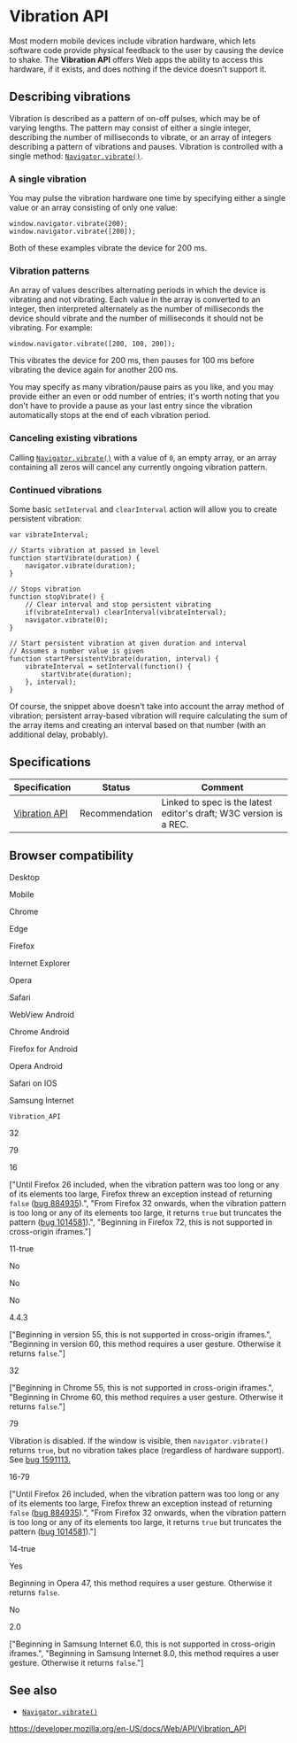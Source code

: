 Vibration API
=============

Most modern mobile devices include vibration hardware, which lets software code provide physical feedback to the user by causing the device to shake. The **Vibration API** offers Web apps the ability to access this hardware, if it exists, and does nothing if the device doesn't support it.

Describing vibrations
---------------------

Vibration is described as a pattern of on-off pulses, which may be of varying lengths. The pattern may consist of either a single integer, describing the number of milliseconds to vibrate, or an array of integers describing a pattern of vibrations and pauses. Vibration is controlled with a single method: [`Navigator.vibrate()`](navigator/vibrate).

### A single vibration

You may pulse the vibration hardware one time by specifying either a single value or an array consisting of only one value:

    window.navigator.vibrate(200);
    window.navigator.vibrate([200]);

Both of these examples vibrate the device for 200 ms.

### Vibration patterns

An array of values describes alternating periods in which the device is vibrating and not vibrating. Each value in the array is converted to an integer, then interpreted alternately as the number of milliseconds the device should vibrate and the number of milliseconds it should not be vibrating. For example:

    window.navigator.vibrate([200, 100, 200]);

This vibrates the device for 200 ms, then pauses for 100 ms before vibrating the device again for another 200 ms.

You may specify as many vibration/pause pairs as you like, and you may provide either an even or odd number of entries; it's worth noting that you don't have to provide a pause as your last entry since the vibration automatically stops at the end of each vibration period.

### Canceling existing vibrations

Calling [`Navigator.vibrate()`](navigator/vibrate) with a value of `0`, an empty array, or an array containing all zeros will cancel any currently ongoing vibration pattern.

### Continued vibrations

Some basic `setInterval` and `clearInterval` action will allow you to create persistent vibration:

    var vibrateInterval;

    // Starts vibration at passed in level
    function startVibrate(duration) {
        navigator.vibrate(duration);
    }

    // Stops vibration
    function stopVibrate() {
        // Clear interval and stop persistent vibrating
        if(vibrateInterval) clearInterval(vibrateInterval);
        navigator.vibrate(0);
    }

    // Start persistent vibration at given duration and interval
    // Assumes a number value is given
    function startPersistentVibrate(duration, interval) {
        vibrateInterval = setInterval(function() {
            startVibrate(duration);
        }, interval);
    }

Of course, the snippet above doesn't take into account the array method of vibration; persistent array-based vibration will require calculating the sum of the array items and creating an interval based on that number (with an additional delay, probably).

Specifications
--------------

<table><thead><tr class="header"><th>Specification</th><th>Status</th><th>Comment</th></tr></thead><tbody><tr class="odd"><td><a href="https://dev.w3.org/2009/dap/vibration/">Vibration API</a></td><td><span class="spec-rec">Recommendation</span></td><td>Linked to spec is the latest editor's draft; W3C version is a REC.</td></tr></tbody></table>

Browser compatibility
---------------------

Desktop

Mobile

Chrome

Edge

Firefox

Internet Explorer

Opera

Safari

WebView Android

Chrome Android

Firefox for Android

Opera Android

Safari on IOS

Samsung Internet

`Vibration_API`

32

79

16

\["Until Firefox 26 included, when the vibration pattern was too long or any of its elements too large, Firefox threw an exception instead of returning `false` ([bug 884935](https://bugzil.la/884935)).", "From Firefox 32 onwards, when the vibration pattern is too long or any of its elements too large, it returns `true` but truncates the pattern ([bug 1014581](https://bugzil.la/1014581)).", "Beginning in Firefox 72, this is not supported in cross-origin iframes."\]

11-true

No

No

No

4.4.3

\["Beginning in version 55, this is not supported in cross-origin iframes.", "Beginning in version 60, this method requires a user gesture. Otherwise it returns `false`."\]

32

\["Beginning in Chrome 55, this is not supported in cross-origin iframes.", "Beginning in Chrome 60, this method requires a user gesture. Otherwise it returns `false`."\]

79

Vibration is disabled. If the window is visible, then `navigator.vibrate()` returns `true`, but no vibration takes place (regardless of hardware support). See [bug 1591113.](https://bugzil.la/1591113)

16-79

\["Until Firefox 26 included, when the vibration pattern was too long or any of its elements too large, Firefox threw an exception instead of returning `false` ([bug 884935](https://bugzil.la/884935)).", "From Firefox 32 onwards, when the vibration pattern is too long or any of its elements too large, it returns `true` but truncates the pattern ([bug 1014581](https://bugzil.la/1014581))."\]

14-true

Yes

Beginning in Opera 47, this method requires a user gesture. Otherwise it returns `false`.

No

2.0

\["Beginning in Samsung Internet 6.0, this is not supported in cross-origin iframes.", "Beginning in Samsung Internet 8.0, this method requires a user gesture. Otherwise it returns `false`."\]

See also
--------

-   [`Navigator.vibrate()`](navigator/vibrate)

<a href="https://developer.mozilla.org/en-US/docs/Web/API/Vibration_API" class="_attribution-link">https://developer.mozilla.org/en-US/docs/Web/API/Vibration_API</a>
